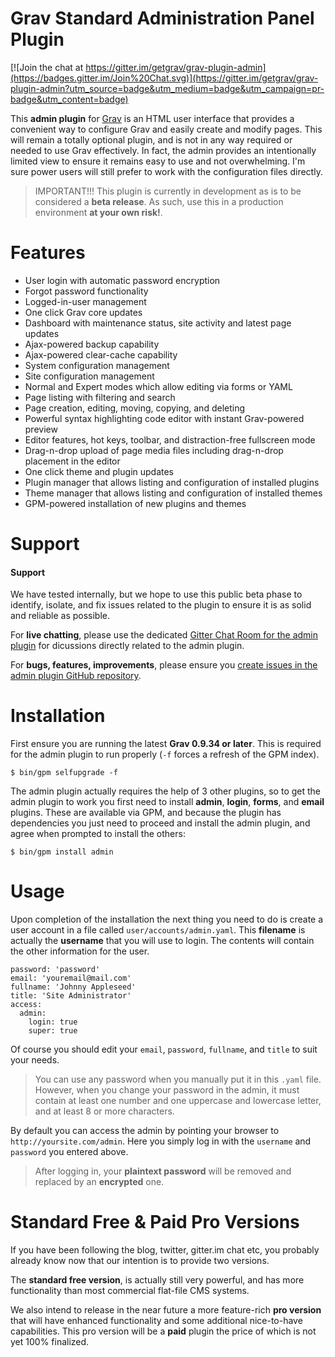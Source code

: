 # Grav Standard Administration Panel Plugin

[![Join the chat at https://gitter.im/getgrav/grav-plugin-admin](https://badges.gitter.im/Join%20Chat.svg)](https://gitter.im/getgrav/grav-plugin-admin?utm_source=badge&utm_medium=badge&utm_campaign=pr-badge&utm_content=badge)

This **admin plugin** for [Grav](http://github.com/getgrav/grav) is an HTML user interface that provides a convenient way to configure Grav and easily create and modify pages.  This will remain a totally optional plugin, and is not in any way required or needed to use Grav effectively.  In fact, the admin provides an intentionally limited view to ensure it remains easy to use and not overwhelming.  I'm sure power users will still prefer to work with the configuration files directly.

> IMPORTANT!!! This plugin is currently in development as is to be considered a **beta release**.  As such, use this in a production environment **at your own risk!**.

# Features

* User login with automatic password encryption
* Forgot password functionality
* Logged-in-user management
* One click Grav core updates
* Dashboard with maintenance status, site activity and latest page updates
* Ajax-powered backup capability
* Ajax-powered clear-cache capability
* System configuration management
* Site configuration management
* Normal and Expert modes which allow editing via forms or YAML
* Page listing with filtering and search
* Page creation, editing, moving, copying, and deleting
* Powerful syntax highlighting code editor with instant Grav-powered preview
* Editor features, hot keys, toolbar, and distraction-free fullscreen mode
* Drag-n-drop upload of page media files including drag-n-drop placement in the editor
* One click theme and plugin updates
* Plugin manager that allows listing and configuration of installed plugins
* Theme manager that allows listing and configuration of installed themes
* GPM-powered installation of new plugins and themes

# Support

#### Support

We have tested internally, but we hope to use this public beta phase to identify, isolate, and fix issues related to the plugin to ensure it is as solid and reliable as possible.

For **live chatting**, please use the dedicated [Gitter Chat Room for the admin plugin](https://gitter.im/getgrav/grav-plugin-admin) for dicussions directly related to the admin plugin.

For **bugs, features, improvements**, please ensure you [create issues in the admin plugin GitHub repository](https://github.com/getgrav/grav-plugin-admin).

# Installation

First ensure you are running the latest **Grav 0.9.34 or later**.  This is required for the admin plugin to run properly (`-f` forces a refresh of the GPM index).

```
$ bin/gpm selfupgrade -f
```

The admin plugin actually requires the help of 3 other plugins, so to get the admin plugin to work you first need to install **admin**, **login**, **forms**, and **email** plugins.  These are available via GPM, and because the plugin has dependencies you just need to proceed and install the admin plugin, and agree when prompted to install the others:

```
$ bin/gpm install admin
```

# Usage

Upon completion of the installation the next thing you need to do is create a user account in a file called `user/accounts/admin.yaml`. This **filename** is actually the **username** that you will use to login.  The contents will contain the other information for the user.

```
password: 'password'
email: 'youremail@mail.com'
fullname: 'Johnny Appleseed'
title: 'Site Administrator'
access:
  admin:
    login: true
    super: true
```

Of course you should edit your `email`, `password`, `fullname`, and `title` to suit your needs.

> You can use any password when you manually put it in this `.yaml` file.  However, when you change your password in the admin, it must contain at least one number and one uppercase and lowercase letter, and at least 8 or more characters.

By default you can access the admin by pointing your browser to `http://yoursite.com/admin`.  Here you simply log in with the `username` and `password` you entered above.

> After logging in, your **plaintext password** will be removed and replaced by an **encrypted** one.

# Standard Free & Paid Pro Versions

If you have been following the blog, twitter, gitter.im chat etc, you probably already know now that our intention is to provide two versions.

The **standard free version**, is actually still very powerful, and has more functionality than most commercial flat-file CMS systems.

We also intend to release in the near future a more feature-rich **pro version** that will have enhanced functionality and some additional nice-to-have capabilities.  This pro version will be a **paid** plugin the price of which is not yet 100% finalized.

